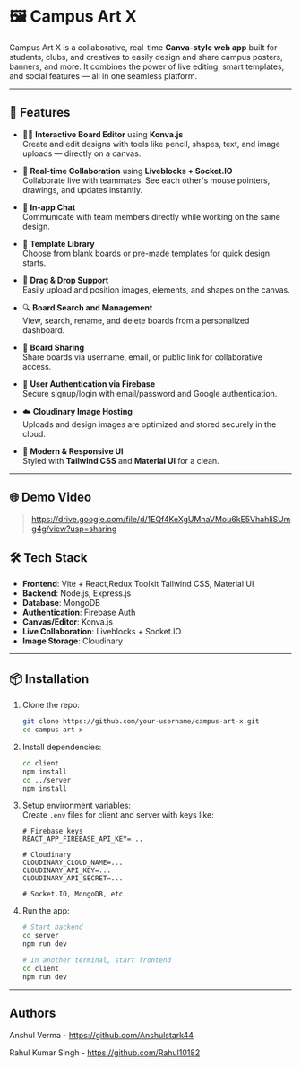 # 🖼️ Campus Art X

Campus Art X is a collaborative, real-time **Canva-style web app** built for students, clubs, and creatives to easily design and share campus posters, banners, and more. It combines the power of live editing, smart templates, and social features — all in one seamless platform.

---

## 🚀 Features

- 🧑‍🎨 **Interactive Board Editor** using **Konva.js**  
  Create and edit designs with tools like pencil, shapes, text, and image uploads — directly on a canvas.

- 👥 **Real-time Collaboration** using **Liveblocks + Socket.IO**  
  Collaborate live with teammates. See each other's mouse pointers, drawings, and updates instantly.

- 💬 **In-app Chat**  
  Communicate with team members directly while working on the same design.

- 🧩 **Template Library**  
  Choose from blank boards or pre-made templates for quick design starts.

- 📁 **Drag & Drop Support**  
  Easily upload and position images, elements, and shapes on the canvas.

- 🔍 **Board Search and Management**  
  View, search, rename, and delete boards from a personalized dashboard.

- 🔗 **Board Sharing**  
  Share boards via username, email, or public link for collaborative access.

- 🔐 **User Authentication via Firebase**  
  Secure signup/login with email/password and Google authentication.

- ☁️ **Cloudinary Image Hosting**  
  Uploads and design images are optimized and stored securely in the cloud.

- 🎨 **Modern & Responsive UI**  
  Styled with **Tailwind CSS** and **Material UI** for a clean.

---
## 🌐 Demo Video

> https://drive.google.com/file/d/1EQf4KeXgUMhaVMou6kE5VhahliSUmg4g/view?usp=sharing

## 🛠️ Tech Stack

- **Frontend**: Vite + React,Redux Toolkit Tailwind CSS, Material UI  
- **Backend**: Node.js, Express.js  
- **Database**: MongoDB  
- **Authentication**: Firebase Auth  
- **Canvas/Editor**: Konva.js  
- **Live Collaboration**: Liveblocks + Socket.IO  
- **Image Storage**: Cloudinary  

---

## 📦 Installation

1. Clone the repo:
   ```bash
   git clone https://github.com/your-username/campus-art-x.git
   cd campus-art-x
   ```

2. Install dependencies:
   ```bash
   cd client
   npm install
   cd ../server
   npm install
   ```

3. Setup environment variables:  
   Create `.env` files for client and server with keys like:

   ```
   # Firebase keys
   REACT_APP_FIREBASE_API_KEY=...

   # Cloudinary
   CLOUDINARY_CLOUD_NAME=...
   CLOUDINARY_API_KEY=...
   CLOUDINARY_API_SECRET=...

   # Socket.IO, MongoDB, etc.
   ```

4. Run the app:
   ```bash
   # Start backend
   cd server
   npm run dev

   # In another terminal, start frontend
   cd client
   npm run dev
   ```
---
## Authors
Anshul Verma - https://github.com/Anshulstark44

Rahul Kumar Singh - https://github.com/Rahul10182
